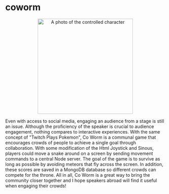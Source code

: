 # coworm

<p align="center">
  <img src="https://chongcurtis.com/photos/header_coworm.jpg" alt="A photo of the controlled character" style="height: 300px;"/>
</p>


Even with access to social media, engaging an audience from a stage is still an issue. Although the proficiency of the speaker is crucial to audience engagement, nothing compares to interactive experiences. With the same concept of "Twitch Plays Pokemon", Co Worm is a communal game that encourages crowds of people to achieve a single goal through collaboration. With some modification of the Html Joystick and Sinous, players could move a snake around on a screen by sending movement commands to a central Node server. The goal of the game is to survive as long as possible by avoiding meteors that fly across the screen. In addition, these scores are saved in a MongoDB database so different crowds can compete for the throne. All in all, Co Worm is a great way to bring the community closer together and I hope speakers abroad will find it useful when engaging their crowds!
